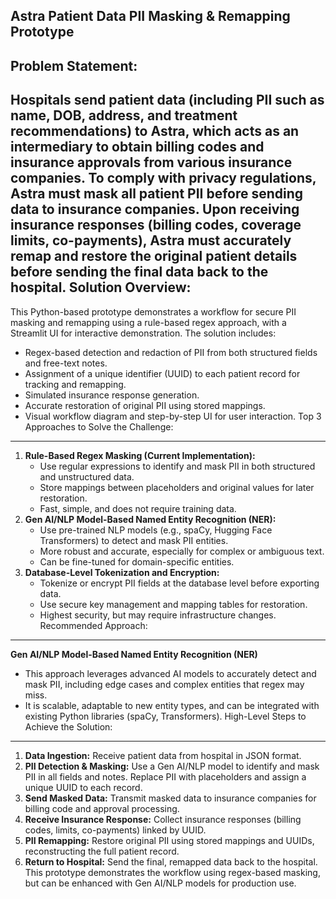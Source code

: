 Astra Patient Data PII Masking & Remapping Prototype
----------------------------------------------------
Problem Statement:
------------------
Hospitals send patient data (including PII such as name, DOB, address, and treatment recommendations) to Astra, which acts as an intermediary to obtain billing codes and insurance approvals from various insurance companies. To comply with privacy regulations, Astra must mask all patient PII before sending data to insurance companies. Upon receiving insurance responses (billing codes, coverage limits, co-payments), Astra must accurately remap and restore the original patient details before sending the final data back to the hospital.
Solution Overview:
------------------
This Python-based prototype demonstrates a workflow for secure PII masking and remapping using a rule-based regex approach, with a Streamlit UI for interactive demonstration. The solution includes:
- Regex-based detection and redaction of PII from both structured fields and free-text notes.
- Assignment of a unique identifier (UUID) to each patient record for tracking and remapping.
- Simulated insurance response generation.
- Accurate restoration of original PII using stored mappings.
- Visual workflow diagram and step-by-step UI for user interaction.
Top 3 Approaches to Solve the Challenge:
----------------------------------------
1. **Rule-Based Regex Masking (Current Implementation):**
    - Use regular expressions to identify and mask PII in both structured and unstructured data.
    - Store mappings between placeholders and original values for later restoration.
    - Fast, simple, and does not require training data.
2. **Gen AI/NLP Model-Based Named Entity Recognition (NER):**
    - Use pre-trained NLP models (e.g., spaCy, Hugging Face Transformers) to detect and mask PII entities.
    - More robust and accurate, especially for complex or ambiguous text.
    - Can be fine-tuned for domain-specific entities.
3. **Database-Level Tokenization and Encryption:**
    - Tokenize or encrypt PII fields at the database level before exporting data.
    - Use secure key management and mapping tables for restoration.
    - Highest security, but may require infrastructure changes.
Recommended Approach:
---------------------
**Gen AI/NLP Model-Based Named Entity Recognition (NER)**
- This approach leverages advanced AI models to accurately detect and mask PII, including edge cases and complex entities that regex may miss.
- It is scalable, adaptable to new entity types, and can be integrated with existing Python libraries (spaCy, Transformers).
High-Level Steps to Achieve the Solution:
-----------------------------------------
1. **Data Ingestion:** Receive patient data from hospital in JSON format.
2. **PII Detection & Masking:** Use a Gen AI/NLP model to identify and mask PII in all fields and notes. Replace PII with placeholders and assign a unique UUID to each record.
3. **Send Masked Data:** Transmit masked data to insurance companies for billing code and approval processing.
4. **Receive Insurance Response:** Collect insurance responses (billing codes, limits, co-payments) linked by UUID.
5. **PII Remapping:** Restore original PII using stored mappings and UUIDs, reconstructing the full patient record.
6. **Return to Hospital:** Send the final, remapped data back to the hospital.
This prototype demonstrates the workflow using regex-based masking, but can be enhanced with Gen AI/NLP models for production use.
